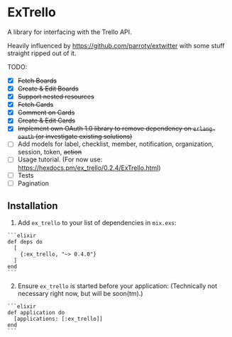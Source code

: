# ExTrello

A library for interfacing with the Trello API.

Heavily influenced by https://github.com/parroty/extwitter with some stuff straight ripped out of it.

TODO:
- [x] ~~Fetch Boards~~
- [x] ~~Create & Edit Boards~~
- [x] ~~Support nested resources~~
- [x] ~~Fetch Cards~~
- [x] ~~Comment on Cards~~
- [x] ~~Create & Edit Cards~~
- [x] ~~Implement own OAuth 1.0 library to remove dependency on `erlang-oauth` (or investigate existing solutions)~~
- [ ] Add models for label, checklist, member, notification, organization, session, token, ~~action~~
- [ ] Usage tutorial. (For now use: https://hexdocs.pm/ex_trello/0.2.4/ExTrello.html)
- [ ] Tests
- [ ] Pagination

## Installation


  1. Add `ex_trello` to your list of dependencies in `mix.exs`:

    ```elixir
    def deps do
      [
        {:ex_trello, "~> 0.4.0"}
      ]
    end
    ```

  2. Ensure `ex_trello` is started before your application: (Technically not necessary right now, but will be soon(tm).)

    ```elixir
    def application do
      [applications: [:ex_trello]]
    end
    ```
